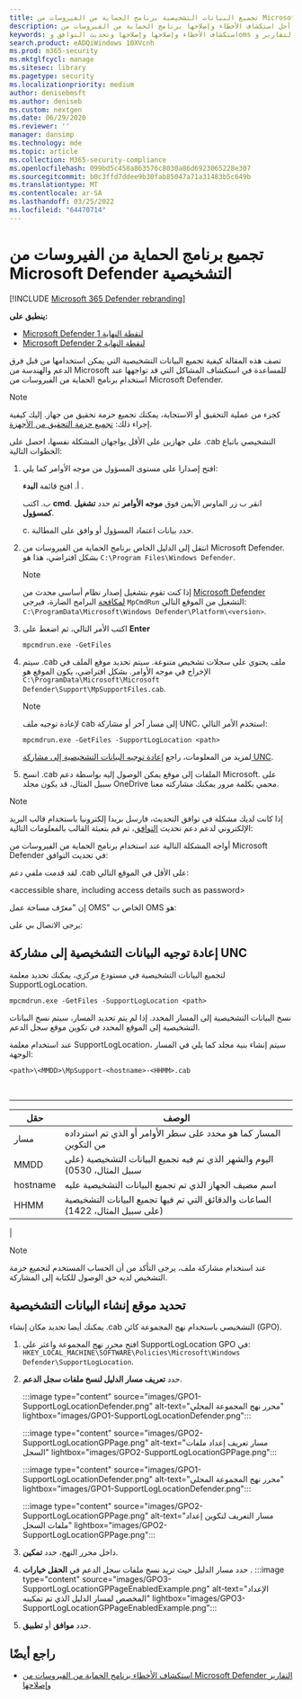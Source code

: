 ```yaml
---
title: تجميع البيانات التشخيصية برنامج الحماية من الفيروسات من Microsoft Defender
description: استخدم أداة لتجميع البيانات من أجل استكشاف الأخطاء وإصلاحها برنامج الحماية من الفيروسات من Microsoft Defender
keywords: استكشاف الأخطاء وإصلاحها وإصلاحها وتحديث التوافق وoms وشاشة العرض والتقارير و Microsoft Defender av، كائن نهج المجموعة، الإعداد، البيانات التشخيصية
search.product: eADQiWindows 10XVcnh
ms.prod: m365-security
ms.mktglfcycl: manage
ms.sitesec: library
ms.pagetype: security
ms.localizationpriority: medium
author: denisebmsft
ms.author: deniseb
ms.custom: nextgen
ms.date: 06/29/2020
ms.reviewer: ''
manager: dansimp
ms.technology: mde
ms.topic: article
ms.collection: M365-security-compliance
ms.openlocfilehash: 099bd5c458a863576c8030a86d6923065228e307
ms.sourcegitcommit: b0c3ffd7ddee9b30fab85047a71a31483b5c649b
ms.translationtype: MT
ms.contentlocale: ar-SA
ms.lasthandoff: 03/25/2022
ms.locfileid: "64470714"
---
```

# <a name="collect-microsoft-defender-antivirus-diagnostic-data"></a>تجميع برنامج الحماية من الفيروسات من Microsoft Defender التشخيصية

[!INCLUDE [Microsoft 365 Defender rebranding](../../includes/microsoft-defender.md)]


**ينطبق على:**

- [Microsoft Defender لنقطة النهاية 1](https://go.microsoft.com/fwlink/p/?linkid=2154037)
- [Microsoft Defender لنقطة النهاية 2](https://go.microsoft.com/fwlink/p/?linkid=2154037)

تصف هذه المقالة كيفية تجميع البيانات التشخيصية التي يمكن استخدامها من قبل فرق الدعم والهندسة من Microsoft للمساعدة في استكشاف المشاكل التي قد تواجهها عند استخدام برنامج الحماية من الفيروسات من Microsoft Defender.

> [!NOTE]
> كجزء من عملية التحقيق أو الاستجابة، يمكنك تجميع حزمة تحقيق من جهاز. إليك كيفية إجراء ذلك: [تجميع حزمة التحقيق من الأجهزة](/windows/security/threat-protection/microsoft-defender-atp/respond-machine-alerts#collect-investigation-package-from-devices).

على جهازين على الأقل يواجهان المشكلة نفسها، احصل على .cab التشخيصي باتباع الخطوات التالية:

1. افتح إصدارا على مستوى المسؤول من موجه الأوامر كما يلي:

    أ. افتح قائمة **البدء** .

    ب. اكتب **cmd**. انقر ب زر الماوس الأيمن فوق **موجه الأوامر** ثم حدد **تشغيل كمسؤول**.

    c. حدد بيانات اعتماد المسؤول أو وافق على المطالبة.

2. انتقل إلى الدليل الخاص برنامج الحماية من الفيروسات من Microsoft Defender. بشكل افتراضي، هذا هو `C:\Program Files\Windows Defender`.

   > [!NOTE]
   > إذا كنت تقوم بتشغيل إصدار نظام أساسي محدث من [Microsoft Defender لمكافحة](https://support.microsoft.com/help/4052623/update-for-microsoft-defender-antimalware-platform) البرامج الضارة، فيرجى `MpCmdRun` التشغيل من الموقع التالي: `C:\ProgramData\Microsoft\Windows Defender\Platform\<version>`.

3. اكتب الأمر التالي، ثم اضغط على **Enter**

    ```Dos
    mpcmdrun.exe -GetFiles
    ```

4. سيتم .cab ملف يحتوي على سجلات تشخيص متنوعة. سيتم تحديد موقع الملف في الإخراج في موجه الأوامر. بشكل افتراضي، يكون الموقع هو `C:\ProgramData\Microsoft\Microsoft Defender\Support\MpSupportFiles.cab`.

   > [!NOTE]
   > لإعادة توجيه ملف cab إلى مسار آخر أو مشاركة UNC، استخدم الأمر التالي:
   >
   > `mpcmdrun.exe -GetFiles -SupportLogLocation <path>`
   >
   > لمزيد من المعلومات، راجع [إعادة توجيه البيانات التشخيصية إلى مشاركة UNC](#redirect-diagnostic-data-to-a-unc-share).

5. انسخ .cab الملفات إلى موقع يمكن الوصول إليه بواسطة دعم Microsoft. على سبيل المثال، قد يكون مجلد OneDrive محمي بكلمة مرور يمكنك مشاركته معنا.

> [!NOTE]
> إذا كانت لديك مشكلة في توافق التحديث، فارسل بريدا إلكترونيا باستخدام قالب البريد الإلكتروني لدعم دعم تحديث <a href="mailto:ucsupport@microsoft.com?subject=WDAV assessment issue&body=I%20am%20encountering%20the%20following%20issue%20when%20using%20Windows%20Defender%20AV%20in%20Update%20Compliance%3a%20%0d%0aI%20have%20provided%20at%20least%202%20support%20.cab%20files%20at%20the%20following%20location%3a%20%3Caccessible%20share%2c%20including%20access%20details%20such%20as%20password%3E%0d%0aMy%20OMS%20workspace%20ID%20is%3a%20%0d%0aPlease%20contact%20me%20at%3a">التوافق</a>، ثم قم بتعبئة القالب بالمعلومات التالية:
>
> أواجه المشكلة التالية عند استخدام برنامج الحماية من الفيروسات من Microsoft Defender في تحديث التوافق:
>
> لقد قدمت ملفي دعم .cab على الأقل في الموقع التالي:
>
> \<accessible share, including access details such as password\>
>
> إن "معرّف مساحة عمل OMS" الخاص ب OMS هو:
>
> يرجى الاتصال بي على:

## <a name="redirect-diagnostic-data-to-a-unc-share"></a>إعادة توجيه البيانات التشخيصية إلى مشاركة UNC

لتجميع البيانات التشخيصية في مستودع مركزي، يمكنك تحديد معلمة SupportLogLocation.

```Dos
mpcmdrun.exe -GetFiles -SupportLogLocation <path>
```

نسخ البيانات التشخيصية إلى المسار المحدد. إذا لم يتم تحديد المسار، سيتم نسخ البيانات التشخيصية إلى الموقع المحدد في تكوين موقع سجل الدعم.

عند استخدام معلمة SupportLogLocation، سيتم إنشاء بنية مجلد كما يلي في المسار الوجهة:

```Dos
<path>\<MMDD>\MpSupport-<hostname>-<HHMM>.cab
```

<br>

****

|حقل|الوصف|
|---|---|
|مسار|المسار كما هو محدد على سطر الأوامر أو الذي تم استرداده من التكوين|
|MMDD|اليوم والشهر الذي تم فيه تجميع البيانات التشخيصية (على سبيل المثال، 0530)|
|hostname|اسم مضيف الجهاز الذي تم تجميع البيانات التشخيصية عليه|
|HHMM|الساعات والدقائق التي تم فيها تجميع البيانات التشخيصية (على سبيل المثال، 1422)|
|

> [!NOTE]
> عند استخدام مشاركة ملف، يرجى التأكد من أن الحساب المستخدم لتجميع حزمة التشخيص لديه حق الوصول للكتابة إلى المشاركة.

## <a name="specify-location-where-diagnostic-data-is-created"></a>تحديد موقع إنشاء البيانات التشخيصية

يمكنك أيضا تحديد مكان إنشاء .cab التشخيصي باستخدام نهج المجموعة كائن (GPO).

1. افتح محرر نهج المجموعة واعثر على SupportLogLocation GPO في: `HKEY_LOCAL_MACHINE\SOFTWARE\Policies\Microsoft\Windows Defender\SupportLogLocation`.

2. حدد **تعريف مسار الدليل لنسخ ملفات سجل الدعم**.

   :::image type="content" source="images/GPO1-SupportLogLocationDefender.png" alt-text="محرر نهج المجموعة المحلي" lightbox="images/GPO1-SupportLogLocationDefender.png":::

   :::image type="content" source="images/GPO2-SupportLogLocationGPPage.png" alt-text="مسار تعريف إعداد ملفات السجل" lightbox="images/GPO2-SupportLogLocationGPPage.png":::

   :::image type="content" source="images/GPO1-SupportLogLocationDefender.png" alt-text="محرر نهج المجموعة المحلي" lightbox="images/GPO1-SupportLogLocationDefender.png"::: 
        
   :::image type="content" source="images/GPO2-SupportLogLocationGPPage.png" alt-text="مسار التعريف لتكوين إعداد ملفات السجل" lightbox="images/GPO2-SupportLogLocationGPPage.png":::
 
3. داخل محرر النهج، حدد **تمكين**.

4. حدد مسار الدليل حيث تريد نسخ ملفات سجل الدعم في **الحقل خيارات** .
   :::image type="content" source="images/GPO3-SupportLogLocationGPPageEnabledExample.png" alt-text="الإعداد المخصص لمسار الدليل الذي تم تمكينه" lightbox="images/GPO3-SupportLogLocationGPPageEnabledExample.png":::
5. حدد **موافق** أو **تطبيق**.

## <a name="see-also"></a>راجع أيضًا

- [استكشاف الأخطاء برنامج الحماية من الفيروسات من Microsoft Defender التقارير وإصلاحها](troubleshoot-reporting.md)
